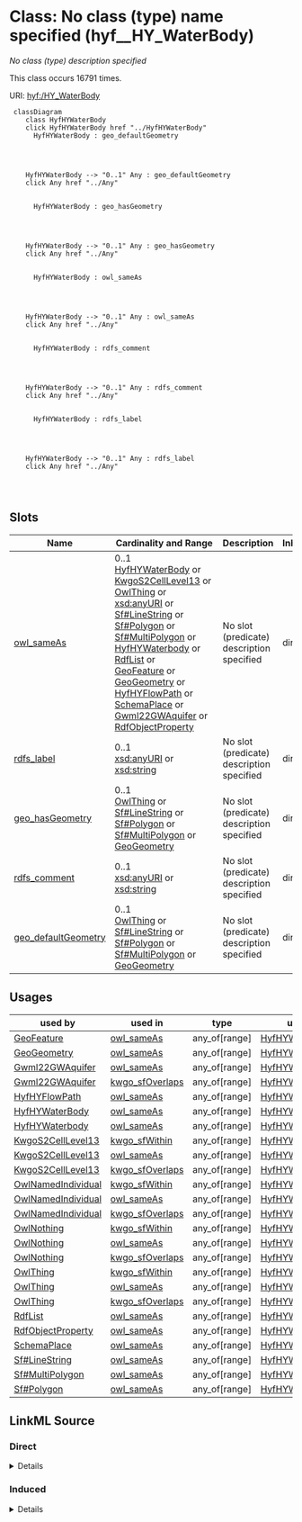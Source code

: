 

# Class: No class (type) name specified (hyf__HY_WaterBody)


_No class (type) description specified_






This class occurs 16791 times.


URI: [hyf:/HY_WaterBody](https://www.opengis.net/def/schema/hy_features/hyf/HY_WaterBody)






```mermaid
 classDiagram
    class HyfHYWaterBody
    click HyfHYWaterBody href "../HyfHYWaterBody"
      HyfHYWaterBody : geo_defaultGeometry
        
          
    
    
    HyfHYWaterBody --> "0..1" Any : geo_defaultGeometry
    click Any href "../Any"

        
      HyfHYWaterBody : geo_hasGeometry
        
          
    
    
    HyfHYWaterBody --> "0..1" Any : geo_hasGeometry
    click Any href "../Any"

        
      HyfHYWaterBody : owl_sameAs
        
          
    
    
    HyfHYWaterBody --> "0..1" Any : owl_sameAs
    click Any href "../Any"

        
      HyfHYWaterBody : rdfs_comment
        
          
    
    
    HyfHYWaterBody --> "0..1" Any : rdfs_comment
    click Any href "../Any"

        
      HyfHYWaterBody : rdfs_label
        
          
    
    
    HyfHYWaterBody --> "0..1" Any : rdfs_label
    click Any href "../Any"

        
      
```




<!-- no inheritance hierarchy -->


## Slots

| Name | Cardinality and Range | Description | Inheritance | Occurrences |
| ---  | --- | --- | --- | --- |
| [owl_sameAs](../slots/owl_sameAs.md) | 0..1 <br/> [HyfHYWaterBody](../classes/HyfHYWaterBody.md)&nbsp;or&nbsp;<br />[KwgoS2CellLevel13](../classes/KwgoS2CellLevel13.md)&nbsp;or&nbsp;<br />[OwlThing](../classes/OwlThing.md)&nbsp;or&nbsp;<br />[xsd:anyURI](http://www.w3.org/2001/XMLSchema#anyURI)&nbsp;or&nbsp;<br />[Sf#LineString](../classes/Sf#LineString.md)&nbsp;or&nbsp;<br />[Sf#Polygon](../classes/Sf#Polygon.md)&nbsp;or&nbsp;<br />[Sf#MultiPolygon](../classes/Sf#MultiPolygon.md)&nbsp;or&nbsp;<br />[HyfHYWaterbody](../classes/HyfHYWaterbody.md)&nbsp;or&nbsp;<br />[RdfList](../classes/RdfList.md)&nbsp;or&nbsp;<br />[GeoFeature](../classes/GeoFeature.md)&nbsp;or&nbsp;<br />[GeoGeometry](../classes/GeoGeometry.md)&nbsp;or&nbsp;<br />[HyfHYFlowPath](../classes/HyfHYFlowPath.md)&nbsp;or&nbsp;<br />[SchemaPlace](../classes/SchemaPlace.md)&nbsp;or&nbsp;<br />[Gwml22GWAquifer](../classes/Gwml22GWAquifer.md)&nbsp;or&nbsp;<br />[RdfObjectProperty](../classes/RdfObjectProperty.md) | No slot (predicate) description specified <br/>  | direct | 33582 |
| [rdfs_label](../slots/rdfs_label.md) | 0..1 <br/> [xsd:anyURI](http://www.w3.org/2001/XMLSchema#anyURI)&nbsp;or&nbsp;<br />[xsd:string](http://www.w3.org/2001/XMLSchema#string) | No slot (predicate) description specified <br/>  | direct | 16791 |
| [geo_hasGeometry](../slots/geo_hasGeometry.md) | 0..1 <br/> [OwlThing](../classes/OwlThing.md)&nbsp;or&nbsp;<br />[Sf#LineString](../classes/Sf#LineString.md)&nbsp;or&nbsp;<br />[Sf#Polygon](../classes/Sf#Polygon.md)&nbsp;or&nbsp;<br />[Sf#MultiPolygon](../classes/Sf#MultiPolygon.md)&nbsp;or&nbsp;<br />[GeoGeometry](../classes/GeoGeometry.md) | No slot (predicate) description specified <br/>  | direct | 50373 |
| [rdfs_comment](../slots/rdfs_comment.md) | 0..1 <br/> [xsd:anyURI](http://www.w3.org/2001/XMLSchema#anyURI)&nbsp;or&nbsp;<br />[xsd:string](http://www.w3.org/2001/XMLSchema#string) | No slot (predicate) description specified <br/>  | direct | 50373 |
| [geo_defaultGeometry](../slots/geo_defaultGeometry.md) | 0..1 <br/> [OwlThing](../classes/OwlThing.md)&nbsp;or&nbsp;<br />[Sf#LineString](../classes/Sf#LineString.md)&nbsp;or&nbsp;<br />[Sf#Polygon](../classes/Sf#Polygon.md)&nbsp;or&nbsp;<br />[Sf#MultiPolygon](../classes/Sf#MultiPolygon.md)&nbsp;or&nbsp;<br />[GeoGeometry](../classes/GeoGeometry.md) | No slot (predicate) description specified <br/>  | direct | 50373 |





## Usages

| used by | used in | type | used |
| ---  | --- | --- | --- |
| [GeoFeature](../classes/GeoFeature.md) | [owl_sameAs](../slots/owl_sameAs.md) | any_of[range] | [HyfHYWaterBody](../classes/HyfHYWaterBody.md) |
| [GeoGeometry](../classes/GeoGeometry.md) | [owl_sameAs](../slots/owl_sameAs.md) | any_of[range] | [HyfHYWaterBody](../classes/HyfHYWaterBody.md) |
| [Gwml22GWAquifer](../classes/Gwml22GWAquifer.md) | [owl_sameAs](../slots/owl_sameAs.md) | any_of[range] | [HyfHYWaterBody](../classes/HyfHYWaterBody.md) |
| [Gwml22GWAquifer](../classes/Gwml22GWAquifer.md) | [kwgo_sfOverlaps](../slots/kwgo_sfOverlaps.md) | any_of[range] | [HyfHYWaterBody](../classes/HyfHYWaterBody.md) |
| [HyfHYFlowPath](../classes/HyfHYFlowPath.md) | [owl_sameAs](../slots/owl_sameAs.md) | any_of[range] | [HyfHYWaterBody](../classes/HyfHYWaterBody.md) |
| [HyfHYWaterBody](../classes/HyfHYWaterBody.md) | [owl_sameAs](../slots/owl_sameAs.md) | any_of[range] | [HyfHYWaterBody](../classes/HyfHYWaterBody.md) |
| [HyfHYWaterbody](../classes/HyfHYWaterbody.md) | [owl_sameAs](../slots/owl_sameAs.md) | any_of[range] | [HyfHYWaterBody](../classes/HyfHYWaterBody.md) |
| [KwgoS2CellLevel13](../classes/KwgoS2CellLevel13.md) | [kwgo_sfWithin](../slots/kwgo_sfWithin.md) | any_of[range] | [HyfHYWaterBody](../classes/HyfHYWaterBody.md) |
| [KwgoS2CellLevel13](../classes/KwgoS2CellLevel13.md) | [owl_sameAs](../slots/owl_sameAs.md) | any_of[range] | [HyfHYWaterBody](../classes/HyfHYWaterBody.md) |
| [KwgoS2CellLevel13](../classes/KwgoS2CellLevel13.md) | [kwgo_sfOverlaps](../slots/kwgo_sfOverlaps.md) | any_of[range] | [HyfHYWaterBody](../classes/HyfHYWaterBody.md) |
| [OwlNamedIndividual](../classes/OwlNamedIndividual.md) | [kwgo_sfWithin](../slots/kwgo_sfWithin.md) | any_of[range] | [HyfHYWaterBody](../classes/HyfHYWaterBody.md) |
| [OwlNamedIndividual](../classes/OwlNamedIndividual.md) | [owl_sameAs](../slots/owl_sameAs.md) | any_of[range] | [HyfHYWaterBody](../classes/HyfHYWaterBody.md) |
| [OwlNamedIndividual](../classes/OwlNamedIndividual.md) | [kwgo_sfOverlaps](../slots/kwgo_sfOverlaps.md) | any_of[range] | [HyfHYWaterBody](../classes/HyfHYWaterBody.md) |
| [OwlNothing](../classes/OwlNothing.md) | [kwgo_sfWithin](../slots/kwgo_sfWithin.md) | any_of[range] | [HyfHYWaterBody](../classes/HyfHYWaterBody.md) |
| [OwlNothing](../classes/OwlNothing.md) | [owl_sameAs](../slots/owl_sameAs.md) | any_of[range] | [HyfHYWaterBody](../classes/HyfHYWaterBody.md) |
| [OwlNothing](../classes/OwlNothing.md) | [kwgo_sfOverlaps](../slots/kwgo_sfOverlaps.md) | any_of[range] | [HyfHYWaterBody](../classes/HyfHYWaterBody.md) |
| [OwlThing](../classes/OwlThing.md) | [kwgo_sfWithin](../slots/kwgo_sfWithin.md) | any_of[range] | [HyfHYWaterBody](../classes/HyfHYWaterBody.md) |
| [OwlThing](../classes/OwlThing.md) | [owl_sameAs](../slots/owl_sameAs.md) | any_of[range] | [HyfHYWaterBody](../classes/HyfHYWaterBody.md) |
| [OwlThing](../classes/OwlThing.md) | [kwgo_sfOverlaps](../slots/kwgo_sfOverlaps.md) | any_of[range] | [HyfHYWaterBody](../classes/HyfHYWaterBody.md) |
| [RdfList](../classes/RdfList.md) | [owl_sameAs](../slots/owl_sameAs.md) | any_of[range] | [HyfHYWaterBody](../classes/HyfHYWaterBody.md) |
| [RdfObjectProperty](../classes/RdfObjectProperty.md) | [owl_sameAs](../slots/owl_sameAs.md) | any_of[range] | [HyfHYWaterBody](../classes/HyfHYWaterBody.md) |
| [SchemaPlace](../classes/SchemaPlace.md) | [owl_sameAs](../slots/owl_sameAs.md) | any_of[range] | [HyfHYWaterBody](../classes/HyfHYWaterBody.md) |
| [Sf#LineString](../classes/Sf#LineString.md) | [owl_sameAs](../slots/owl_sameAs.md) | any_of[range] | [HyfHYWaterBody](../classes/HyfHYWaterBody.md) |
| [Sf#MultiPolygon](../classes/Sf#MultiPolygon.md) | [owl_sameAs](../slots/owl_sameAs.md) | any_of[range] | [HyfHYWaterBody](../classes/HyfHYWaterBody.md) |
| [Sf#Polygon](../classes/Sf#Polygon.md) | [owl_sameAs](../slots/owl_sameAs.md) | any_of[range] | [HyfHYWaterBody](../classes/HyfHYWaterBody.md) |











## LinkML Source

<!-- TODO: investigate https://stackoverflow.com/questions/37606292/how-to-create-tabbed-code-blocks-in-mkdocs-or-sphinx -->

### Direct

<details>

```yaml
name: hyf__HY_WaterBody
conforms_to: No schema conformance document specified
annotations:
  count:
    tag: count
    value: 16791
description: No class (type) description specified
title: No class (type) name specified
from_schema: hydrology-kg
rank: 1000
slots:
- owl_sameAs
- rdfs_label
- geo_hasGeometry
- rdfs_comment
- geo_defaultGeometry
slot_usage:
  geo_defaultGeometry:
    name: geo_defaultGeometry
    annotations:
      geo_Geometry:
        tag: geo_Geometry
        value: 16791
      owl_Thing:
        tag: owl_Thing
        value: 16791
      sf_#MultiPolygon:
        tag: sf_#MultiPolygon
        value: 16791
  geo_hasGeometry:
    name: geo_hasGeometry
    annotations:
      geo_Geometry:
        tag: geo_Geometry
        value: 16791
      owl_Thing:
        tag: owl_Thing
        value: 16791
      sf_#MultiPolygon:
        tag: sf_#MultiPolygon
        value: 16791
  owl_sameAs:
    name: owl_sameAs
    annotations:
      hyf__HY_WaterBody:
        tag: hyf__HY_WaterBody
        value: 16791
      owl_Thing:
        tag: owl_Thing
        value: 16791
  rdfs_comment:
    name: rdfs_comment
    annotations:
      string:
        tag: string
        value: 50373
  rdfs_label:
    name: rdfs_label
    annotations:
      string:
        tag: string
        value: 16791
class_uri: hyf:/HY_WaterBody

```
</details>

### Induced

<details>

```yaml
name: hyf__HY_WaterBody
conforms_to: No schema conformance document specified
annotations:
  count:
    tag: count
    value: 16791
description: No class (type) description specified
title: No class (type) name specified
from_schema: hydrology-kg
rank: 1000
slot_usage:
  geo_defaultGeometry:
    name: geo_defaultGeometry
    annotations:
      geo_Geometry:
        tag: geo_Geometry
        value: 16791
      owl_Thing:
        tag: owl_Thing
        value: 16791
      sf_#MultiPolygon:
        tag: sf_#MultiPolygon
        value: 16791
  geo_hasGeometry:
    name: geo_hasGeometry
    annotations:
      geo_Geometry:
        tag: geo_Geometry
        value: 16791
      owl_Thing:
        tag: owl_Thing
        value: 16791
      sf_#MultiPolygon:
        tag: sf_#MultiPolygon
        value: 16791
  owl_sameAs:
    name: owl_sameAs
    annotations:
      hyf__HY_WaterBody:
        tag: hyf__HY_WaterBody
        value: 16791
      owl_Thing:
        tag: owl_Thing
        value: 16791
  rdfs_comment:
    name: rdfs_comment
    annotations:
      string:
        tag: string
        value: 50373
  rdfs_label:
    name: rdfs_label
    annotations:
      string:
        tag: string
        value: 16791
attributes:
  owl_sameAs:
    name: owl_sameAs
    annotations:
      hyf__HY_WaterBody:
        tag: hyf__HY_WaterBody
        value: 16791
      owl_Thing:
        tag: owl_Thing
        value: 16791
    description: No slot (predicate) description specified
    title: No slot (predicate) name specified
    examples:
    - object:
        example_object: memgs2:MGS
        example_object_type: owl_Thing
        example_predicate: owl:sameAs
        example_subject: memgs2:MGS
        example_subject_type: owl_Thing
    - object:
        example_object: http://sawgraph.spatialai.org/v1/me_mgs_data#d.MGS-Aquifer.0001
        example_object_type: gwml22_GW_Aquifer
        example_predicate: owl:sameAs
        example_subject: http://sawgraph.spatialai.org/v1/me_mgs_data#d.MGS-Aquifer.0001
        example_subject_type: gwml22_GW_Aquifer
    - object:
        example_object: http://sawgraph.spatialai.org/v1/me_mgs_data#d.MGS-Aquifer.0001
        example_object_type: owl_Thing
        example_predicate: owl:sameAs
        example_subject: http://sawgraph.spatialai.org/v1/me_mgs_data#d.MGS-Aquifer.0001
        example_subject_type: gwml22_GW_Aquifer
    - object:
        example_object: http://sawgraph.spatialai.org/v1/me_mgs_data#d.MGS-Aquifer.0001
        example_object_type: gwml22_GW_Aquifer
        example_predicate: owl:sameAs
        example_subject: http://sawgraph.spatialai.org/v1/me_mgs_data#d.MGS-Aquifer.0001
        example_subject_type: owl_Thing
    - object:
        example_object: http://sawgraph.spatialai.org/v1/me_mgs_data#d.MGS-Aquifer.Geometry.0001
        example_object_type: sf_#Polygon
        example_predicate: owl:sameAs
        example_subject: http://sawgraph.spatialai.org/v1/me_mgs_data#d.MGS-Aquifer.Geometry.0001
        example_subject_type: owl_Thing
    - object:
        example_object: http://sawgraph.spatialai.org/v1/me_mgs_data#d.MGS-Aquifer.Geometry.0001
        example_object_type: geo_Geometry
        example_predicate: owl:sameAs
        example_subject: http://sawgraph.spatialai.org/v1/me_mgs_data#d.MGS-Aquifer.Geometry.0001
        example_subject_type: owl_Thing
    - object:
        example_object: http://sawgraph.spatialai.org/v1/me_mgs_data#d.MGS-Aquifer.Geometry.0001
        example_object_type: owl_Thing
        example_predicate: owl:sameAs
        example_subject: http://sawgraph.spatialai.org/v1/me_mgs_data#d.MGS-Aquifer.Geometry.0001
        example_subject_type: sf_#Polygon
    - object:
        example_object: http://sawgraph.spatialai.org/v1/me_mgs_data#d.MGS-Aquifer.Geometry.0001
        example_object_type: sf_#Polygon
        example_predicate: owl:sameAs
        example_subject: http://sawgraph.spatialai.org/v1/me_mgs_data#d.MGS-Aquifer.Geometry.0001
        example_subject_type: sf_#Polygon
    - object:
        example_object: http://sawgraph.spatialai.org/v1/me_mgs_data#d.MGS-Aquifer.Geometry.0001
        example_object_type: geo_Geometry
        example_predicate: owl:sameAs
        example_subject: http://sawgraph.spatialai.org/v1/me_mgs_data#d.MGS-Aquifer.Geometry.0001
        example_subject_type: sf_#Polygon
    - object:
        example_object: http://sawgraph.spatialai.org/v1/me_mgs_data#d.MGS-Aquifer.Geometry.0001
        example_object_type: owl_Thing
        example_predicate: owl:sameAs
        example_subject: http://sawgraph.spatialai.org/v1/me_mgs_data#d.MGS-Aquifer.Geometry.0001
        example_subject_type: geo_Geometry
    - object:
        example_object: http://sawgraph.spatialai.org/v1/me_mgs_data#d.MGS-Aquifer.Geometry.0001
        example_object_type: sf_#Polygon
        example_predicate: owl:sameAs
        example_subject: http://sawgraph.spatialai.org/v1/me_mgs_data#d.MGS-Aquifer.Geometry.0001
        example_subject_type: geo_Geometry
    - object:
        example_object: http://sawgraph.spatialai.org/v1/me_mgs_data#d.MGS-Aquifer.Geometry.0001
        example_object_type: geo_Geometry
        example_predicate: owl:sameAs
        example_subject: http://sawgraph.spatialai.org/v1/me_mgs_data#d.MGS-Aquifer.Geometry.0001
        example_subject_type: geo_Geometry
    - object:
        example_object: http://sawgraph.spatialai.org/v1/me_mgs_data#d.MGS-Aquifer.Geometry.0175
        example_object_type: owl_Thing
        example_predicate: owl:sameAs
        example_subject: http://sawgraph.spatialai.org/v1/me_mgs_data#d.MGS-Aquifer.Geometry.0175
        example_subject_type: sf_#MultiPolygon
    - object:
        example_object: http://sawgraph.spatialai.org/v1/me_mgs_data#d.MGS-Aquifer.Geometry.0175
        example_object_type: geo_Geometry
        example_predicate: owl:sameAs
        example_subject: http://sawgraph.spatialai.org/v1/me_mgs_data#d.MGS-Aquifer.Geometry.0175
        example_subject_type: sf_#MultiPolygon
    - object:
        example_object: http://sawgraph.spatialai.org/v1/me_mgs_data#d.MGS-Aquifer.Geometry.0175
        example_object_type: sf_#MultiPolygon
        example_predicate: owl:sameAs
        example_subject: http://sawgraph.spatialai.org/v1/me_mgs_data#d.MGS-Aquifer.Geometry.0175
        example_subject_type: sf_#MultiPolygon
    - object:
        example_object: http://sawgraph.spatialai.org/v1/me_mgs_data#d.MGS-Aquifer.Geometry.0175
        example_object_type: sf_#MultiPolygon
        example_predicate: owl:sameAs
        example_subject: http://sawgraph.spatialai.org/v1/me_mgs_data#d.MGS-Aquifer.Geometry.0175
        example_subject_type: owl_Thing
    - object:
        example_object: http://sawgraph.spatialai.org/v1/me_mgs_data#d.MGS-Aquifer.Geometry.0175
        example_object_type: sf_#MultiPolygon
        example_predicate: owl:sameAs
        example_subject: http://sawgraph.spatialai.org/v1/me_mgs_data#d.MGS-Aquifer.Geometry.0175
        example_subject_type: geo_Geometry
    - object:
        example_object: kwgr:s2.level13.5522341869704445952
        example_object_type: kwgo_S2Cell_Level13
        example_predicate: owl:sameAs
        example_subject: kwgr:s2.level13.5522341869704445952
        example_subject_type: kwgo_S2Cell_Level13
    - object:
        example_object: kwgr:s2.level13.5522341869704445952
        example_object_type: owl_Thing
        example_predicate: owl:sameAs
        example_subject: kwgr:s2.level13.5522341869704445952
        example_subject_type: kwgo_S2Cell_Level13
    - object:
        example_object: kwgr:s2.level13.5522341869704445952
        example_object_type: kwgo_S2Cell_Level13
        example_predicate: owl:sameAs
        example_subject: kwgr:s2.level13.5522341869704445952
        example_subject_type: owl_Thing
    - object:
        example_object: rdf:nil
        example_object_type: rdf_List
        example_predicate: owl:sameAs
        example_subject: rdf:nil
        example_subject_type: owl_Thing
    - object:
        example_object: rdf:nil
        example_object_type: owl_Thing
        example_predicate: owl:sameAs
        example_subject: rdf:nil
        example_subject_type: rdf_List
    - object:
        example_object: rdf:nil
        example_object_type: rdf_List
        example_predicate: owl:sameAs
        example_subject: rdf:nil
        example_subject_type: rdf_List
    - object:
        example_object: owl:topObjectProperty
        example_object_type: rdf_ObjectProperty
        example_predicate: owl:sameAs
        example_subject: owl:topObjectProperty
        example_subject_type: owl_Thing
    - object:
        example_object: owl:topObjectProperty
        example_object_type: owl_Thing
        example_predicate: owl:sameAs
        example_subject: owl:topObjectProperty
        example_subject_type: rdf_ObjectProperty
    - object:
        example_object: owl:topObjectProperty
        example_object_type: rdf_ObjectProperty
        example_predicate: owl:sameAs
        example_subject: owl:topObjectProperty
        example_subject_type: rdf_ObjectProperty
    - object:
        example_object: https://geoconnex.us/nhdplusv2/comid/1001
        example_object_type: hyf__HY_Waterbody
        example_predicate: owl:sameAs
        example_subject: https://geoconnex.us/nhdplusv2/comid/1001
        example_subject_type: hyf__HY_Waterbody
    - object:
        example_object: https://geoconnex.us/nhdplusv2/comid/1001
        example_object_type: schema_Place
        example_predicate: owl:sameAs
        example_subject: https://geoconnex.us/nhdplusv2/comid/1001
        example_subject_type: hyf__HY_Waterbody
    - object:
        example_object: https://geoconnex.us/nhdplusv2/comid/1001
        example_object_type: owl_Thing
        example_predicate: owl:sameAs
        example_subject: https://geoconnex.us/nhdplusv2/comid/1001
        example_subject_type: hyf__HY_Waterbody
    - object:
        example_object: https://geoconnex.us/nhdplusv2/comid/1001
        example_object_type: hyf__HY_FlowPath
        example_predicate: owl:sameAs
        example_subject: https://geoconnex.us/nhdplusv2/comid/1001
        example_subject_type: hyf__HY_Waterbody
    - object:
        example_object: https://geoconnex.us/nhdplusv2/comid/1001
        example_object_type: hyf__HY_Waterbody
        example_predicate: owl:sameAs
        example_subject: https://geoconnex.us/nhdplusv2/comid/1001
        example_subject_type: schema_Place
    - object:
        example_object: https://geoconnex.us/nhdplusv2/comid/1001
        example_object_type: schema_Place
        example_predicate: owl:sameAs
        example_subject: https://geoconnex.us/nhdplusv2/comid/1001
        example_subject_type: schema_Place
    - object:
        example_object: https://geoconnex.us/nhdplusv2/comid/1001
        example_object_type: owl_Thing
        example_predicate: owl:sameAs
        example_subject: https://geoconnex.us/nhdplusv2/comid/1001
        example_subject_type: schema_Place
    - object:
        example_object: https://geoconnex.us/nhdplusv2/comid/1001
        example_object_type: hyf__HY_FlowPath
        example_predicate: owl:sameAs
        example_subject: https://geoconnex.us/nhdplusv2/comid/1001
        example_subject_type: schema_Place
    - object:
        example_object: https://geoconnex.us/nhdplusv2/comid/1001
        example_object_type: hyf__HY_Waterbody
        example_predicate: owl:sameAs
        example_subject: https://geoconnex.us/nhdplusv2/comid/1001
        example_subject_type: owl_Thing
    - object:
        example_object: https://geoconnex.us/nhdplusv2/comid/1001
        example_object_type: schema_Place
        example_predicate: owl:sameAs
        example_subject: https://geoconnex.us/nhdplusv2/comid/1001
        example_subject_type: owl_Thing
    - object:
        example_object: https://geoconnex.us/nhdplusv2/comid/1001
        example_object_type: hyf__HY_FlowPath
        example_predicate: owl:sameAs
        example_subject: https://geoconnex.us/nhdplusv2/comid/1001
        example_subject_type: owl_Thing
    - object:
        example_object: https://geoconnex.us/nhdplusv2/comid/1001
        example_object_type: hyf__HY_Waterbody
        example_predicate: owl:sameAs
        example_subject: https://geoconnex.us/nhdplusv2/comid/1001
        example_subject_type: hyf__HY_FlowPath
    - object:
        example_object: https://geoconnex.us/nhdplusv2/comid/1001
        example_object_type: schema_Place
        example_predicate: owl:sameAs
        example_subject: https://geoconnex.us/nhdplusv2/comid/1001
        example_subject_type: hyf__HY_FlowPath
    - object:
        example_object: https://geoconnex.us/nhdplusv2/comid/1001
        example_object_type: owl_Thing
        example_predicate: owl:sameAs
        example_subject: https://geoconnex.us/nhdplusv2/comid/1001
        example_subject_type: hyf__HY_FlowPath
    - object:
        example_object: https://geoconnex.us/nhdplusv2/comid/1001
        example_object_type: hyf__HY_FlowPath
        example_predicate: owl:sameAs
        example_subject: https://geoconnex.us/nhdplusv2/comid/1001
        example_subject_type: hyf__HY_FlowPath
    - object:
        example_object: https://geoconnex.us/nhdplusv2/comid/1001.geometry
        example_object_type: sf_#LineString
        example_predicate: owl:sameAs
        example_subject: https://geoconnex.us/nhdplusv2/comid/1001.geometry
        example_subject_type: owl_Thing
    - object:
        example_object: https://geoconnex.us/nhdplusv2/comid/1001.geometry
        example_object_type: owl_Thing
        example_predicate: owl:sameAs
        example_subject: https://geoconnex.us/nhdplusv2/comid/1001.geometry
        example_subject_type: sf_#LineString
    - object:
        example_object: https://geoconnex.us/nhdplusv2/comid/1001.geometry
        example_object_type: sf_#LineString
        example_predicate: owl:sameAs
        example_subject: https://geoconnex.us/nhdplusv2/comid/1001.geometry
        example_subject_type: sf_#LineString
    - object:
        example_object: https://geoconnex.us/nhdplusv2/comid/1001.geometry
        example_object_type: geo_Geometry
        example_predicate: owl:sameAs
        example_subject: https://geoconnex.us/nhdplusv2/comid/1001.geometry
        example_subject_type: sf_#LineString
    - object:
        example_object: https://geoconnex.us/nhdplusv2/comid/1001.geometry
        example_object_type: sf_#LineString
        example_predicate: owl:sameAs
        example_subject: https://geoconnex.us/nhdplusv2/comid/1001.geometry
        example_subject_type: geo_Geometry
    - object:
        example_object: https://geoconnex.us/nhdplusv2/comid/1001.head
        example_object_type: geo_Feature
        example_predicate: owl:sameAs
        example_subject: https://geoconnex.us/nhdplusv2/comid/1001.head
        example_subject_type: geo_Feature
    - object:
        example_object: https://geoconnex.us/nhdplusv2/comid/1001.head
        example_object_type: owl_Thing
        example_predicate: owl:sameAs
        example_subject: https://geoconnex.us/nhdplusv2/comid/1001.head
        example_subject_type: geo_Feature
    - object:
        example_object: https://geoconnex.us/nhdplusv2/comid/1001.head
        example_object_type: geo_Feature
        example_predicate: owl:sameAs
        example_subject: https://geoconnex.us/nhdplusv2/comid/1001.head
        example_subject_type: owl_Thing
    - object:
        example_object: https://geoconnex.us/nhdplusv2/comid/10101972
        example_object_type: hyf__HY_WaterBody
        example_predicate: owl:sameAs
        example_subject: https://geoconnex.us/nhdplusv2/comid/10101972
        example_subject_type: hyf__HY_WaterBody
    - object:
        example_object: https://geoconnex.us/nhdplusv2/comid/10101972
        example_object_type: owl_Thing
        example_predicate: owl:sameAs
        example_subject: https://geoconnex.us/nhdplusv2/comid/10101972
        example_subject_type: hyf__HY_WaterBody
    - object:
        example_object: https://geoconnex.us/nhdplusv2/comid/10101972
        example_object_type: hyf__HY_WaterBody
        example_predicate: owl:sameAs
        example_subject: https://geoconnex.us/nhdplusv2/comid/10101972
        example_subject_type: owl_Thing
    from_schema: hydrology-kg
    rank: 1000
    domain: owl_sameAs
    slot_uri: owl:sameAs
    alias: owl_sameAs
    owner: hyf__HY_WaterBody
    domain_of:
    - geo_Feature
    - geo_Geometry
    - gwml22_GW_Aquifer
    - hyf__HY_FlowPath
    - hyf__HY_WaterBody
    - hyf__HY_Waterbody
    - kwgo_S2Cell_Level13
    - owl_Thing
    - rdf_List
    - rdf_ObjectProperty
    - schema_Place
    - sf_#LineString
    - sf_#MultiPolygon
    - sf_#Polygon
    range: Any
    any_of:
    - range: hyf__HY_WaterBody
    - range: kwgo_S2Cell_Level13
    - range: owl_Thing
    - range: uri
    - range: sf_#LineString
    - range: sf_#Polygon
    - range: sf_#MultiPolygon
    - range: hyf__HY_Waterbody
    - range: rdf_List
    - range: geo_Feature
    - range: geo_Geometry
    - range: hyf__HY_FlowPath
    - range: schema_Place
    - range: gwml22_GW_Aquifer
    - range: rdf_ObjectProperty
  rdfs_label:
    name: rdfs_label
    annotations:
      string:
        tag: string
        value: 16791
    description: No slot (predicate) description specified
    title: No slot (predicate) name specified
    examples:
    - object:
        example_object: 'GNIS_NAME: Moses Pond'
        example_object_type: string
        example_predicate: rdfs:label
        example_subject: https://geoconnex.us/nhdplusv2/comid/10101972
        example_subject_type: hyf__HY_WaterBody
    - object:
        example_object: 'GNIS_NAME: Moses Pond'
        example_object_type: string
        example_predicate: rdfs:label
        example_subject: https://geoconnex.us/nhdplusv2/comid/10101972
        example_subject_type: owl_Thing
    from_schema: hydrology-kg
    rank: 1000
    slot_uri: rdfs:label
    alias: rdfs_label
    owner: hyf__HY_WaterBody
    domain_of:
    - hyf__HY_WaterBody
    - owl_Thing
    range: Any
    any_of:
    - range: uri
    - range: string
  geo_hasGeometry:
    name: geo_hasGeometry
    annotations:
      geo_Geometry:
        tag: geo_Geometry
        value: 16791
      owl_Thing:
        tag: owl_Thing
        value: 16791
      sf_#MultiPolygon:
        tag: sf_#MultiPolygon
        value: 16791
    description: No slot (predicate) description specified
    title: No slot (predicate) name specified
    examples:
    - object:
        example_object: http://sawgraph.spatialai.org/v1/me_mgs_data#d.MGS-Aquifer.Geometry.0001
        example_object_type: owl_Thing
        example_predicate: geo:hasGeometry
        example_subject: http://sawgraph.spatialai.org/v1/me_mgs_data#d.MGS-Aquifer.0001
        example_subject_type: gwml22_GW_Aquifer
    - object:
        example_object: http://sawgraph.spatialai.org/v1/me_mgs_data#d.MGS-Aquifer.Geometry.0001
        example_object_type: sf_#Polygon
        example_predicate: geo:hasGeometry
        example_subject: http://sawgraph.spatialai.org/v1/me_mgs_data#d.MGS-Aquifer.0001
        example_subject_type: gwml22_GW_Aquifer
    - object:
        example_object: http://sawgraph.spatialai.org/v1/me_mgs_data#d.MGS-Aquifer.Geometry.0001
        example_object_type: geo_Geometry
        example_predicate: geo:hasGeometry
        example_subject: http://sawgraph.spatialai.org/v1/me_mgs_data#d.MGS-Aquifer.0001
        example_subject_type: gwml22_GW_Aquifer
    - object:
        example_object: http://sawgraph.spatialai.org/v1/me_mgs_data#d.MGS-Aquifer.Geometry.0001
        example_object_type: owl_Thing
        example_predicate: geo:hasGeometry
        example_subject: http://sawgraph.spatialai.org/v1/me_mgs_data#d.MGS-Aquifer.0001
        example_subject_type: owl_Thing
    - object:
        example_object: http://sawgraph.spatialai.org/v1/me_mgs_data#d.MGS-Aquifer.Geometry.0001
        example_object_type: sf_#Polygon
        example_predicate: geo:hasGeometry
        example_subject: http://sawgraph.spatialai.org/v1/me_mgs_data#d.MGS-Aquifer.0001
        example_subject_type: owl_Thing
    - object:
        example_object: http://sawgraph.spatialai.org/v1/me_mgs_data#d.MGS-Aquifer.Geometry.0001
        example_object_type: geo_Geometry
        example_predicate: geo:hasGeometry
        example_subject: http://sawgraph.spatialai.org/v1/me_mgs_data#d.MGS-Aquifer.0001
        example_subject_type: owl_Thing
    - object:
        example_object: http://sawgraph.spatialai.org/v1/me_mgs_data#d.MGS-Aquifer.Geometry.0175
        example_object_type: sf_#MultiPolygon
        example_predicate: geo:hasGeometry
        example_subject: http://sawgraph.spatialai.org/v1/me_mgs_data#d.MGS-Aquifer.0175
        example_subject_type: gwml22_GW_Aquifer
    - object:
        example_object: http://sawgraph.spatialai.org/v1/me_mgs_data#d.MGS-Aquifer.Geometry.0175
        example_object_type: sf_#MultiPolygon
        example_predicate: geo:hasGeometry
        example_subject: http://sawgraph.spatialai.org/v1/me_mgs_data#d.MGS-Aquifer.0175
        example_subject_type: owl_Thing
    - object:
        example_object: https://geoconnex.us/nhdplusv2/comid/1001.geometry
        example_object_type: owl_Thing
        example_predicate: geo:hasGeometry
        example_subject: https://geoconnex.us/nhdplusv2/comid/1001
        example_subject_type: hyf__HY_Waterbody
    - object:
        example_object: https://geoconnex.us/nhdplusv2/comid/1001.geometry
        example_object_type: sf_#LineString
        example_predicate: geo:hasGeometry
        example_subject: https://geoconnex.us/nhdplusv2/comid/1001
        example_subject_type: hyf__HY_Waterbody
    - object:
        example_object: https://geoconnex.us/nhdplusv2/comid/1001.geometry
        example_object_type: geo_Geometry
        example_predicate: geo:hasGeometry
        example_subject: https://geoconnex.us/nhdplusv2/comid/1001
        example_subject_type: hyf__HY_Waterbody
    - object:
        example_object: https://geoconnex.us/nhdplusv2/comid/1001.geometry
        example_object_type: owl_Thing
        example_predicate: geo:hasGeometry
        example_subject: https://geoconnex.us/nhdplusv2/comid/1001
        example_subject_type: schema_Place
    - object:
        example_object: https://geoconnex.us/nhdplusv2/comid/1001.geometry
        example_object_type: sf_#LineString
        example_predicate: geo:hasGeometry
        example_subject: https://geoconnex.us/nhdplusv2/comid/1001
        example_subject_type: schema_Place
    - object:
        example_object: https://geoconnex.us/nhdplusv2/comid/1001.geometry
        example_object_type: geo_Geometry
        example_predicate: geo:hasGeometry
        example_subject: https://geoconnex.us/nhdplusv2/comid/1001
        example_subject_type: schema_Place
    - object:
        example_object: https://geoconnex.us/nhdplusv2/comid/1001.geometry
        example_object_type: sf_#LineString
        example_predicate: geo:hasGeometry
        example_subject: https://geoconnex.us/nhdplusv2/comid/1001
        example_subject_type: owl_Thing
    - object:
        example_object: https://geoconnex.us/nhdplusv2/comid/1001.geometry
        example_object_type: owl_Thing
        example_predicate: geo:hasGeometry
        example_subject: https://geoconnex.us/nhdplusv2/comid/1001
        example_subject_type: hyf__HY_FlowPath
    - object:
        example_object: https://geoconnex.us/nhdplusv2/comid/1001.geometry
        example_object_type: sf_#LineString
        example_predicate: geo:hasGeometry
        example_subject: https://geoconnex.us/nhdplusv2/comid/1001
        example_subject_type: hyf__HY_FlowPath
    - object:
        example_object: https://geoconnex.us/nhdplusv2/comid/1001.geometry
        example_object_type: geo_Geometry
        example_predicate: geo:hasGeometry
        example_subject: https://geoconnex.us/nhdplusv2/comid/1001
        example_subject_type: hyf__HY_FlowPath
    - object:
        example_object: https://geoconnex.us/nhdplusv2/comid/1001.head.geometry
        example_object_type: owl_Thing
        example_predicate: geo:hasGeometry
        example_subject: https://geoconnex.us/nhdplusv2/comid/1001.head
        example_subject_type: geo_Feature
    - object:
        example_object: https://geoconnex.us/nhdplusv2/comid/10101972/Geometry
        example_object_type: owl_Thing
        example_predicate: geo:hasGeometry
        example_subject: https://geoconnex.us/nhdplusv2/comid/10101972
        example_subject_type: hyf__HY_WaterBody
    - object:
        example_object: https://geoconnex.us/nhdplusv2/comid/10101972/Geometry
        example_object_type: geo_Geometry
        example_predicate: geo:hasGeometry
        example_subject: https://geoconnex.us/nhdplusv2/comid/10101972
        example_subject_type: hyf__HY_WaterBody
    - object:
        example_object: https://geoconnex.us/nhdplusv2/comid/10101972/Geometry
        example_object_type: sf_#MultiPolygon
        example_predicate: geo:hasGeometry
        example_subject: https://geoconnex.us/nhdplusv2/comid/10101972
        example_subject_type: hyf__HY_WaterBody
    from_schema: hydrology-kg
    rank: 1000
    slot_uri: geo:hasGeometry
    alias: geo_hasGeometry
    owner: hyf__HY_WaterBody
    domain_of:
    - geo_Feature
    - gwml22_GW_Aquifer
    - hyf__HY_FlowPath
    - hyf__HY_WaterBody
    - hyf__HY_Waterbody
    - owl_Thing
    - schema_Place
    range: Any
    any_of:
    - range: owl_Thing
    - range: sf_#LineString
    - range: sf_#Polygon
    - range: sf_#MultiPolygon
    - range: geo_Geometry
  rdfs_comment:
    name: rdfs_comment
    annotations:
      string:
        tag: string
        value: 50373
    description: No slot (predicate) description specified
    title: No slot (predicate) name specified
    examples:
    - object:
        example_object: 'Original MGS IDs: 9110 9363 9524'
        example_object_type: string
        example_predicate: rdfs:comment
        example_subject: http://sawgraph.spatialai.org/v1/me_mgs_data#d.MGS-Aquifer.0001
        example_subject_type: gwml22_GW_Aquifer
    - object:
        example_object: 'Original MGS IDs: 9110 9363 9524'
        example_object_type: string
        example_predicate: rdfs:comment
        example_subject: http://sawgraph.spatialai.org/v1/me_mgs_data#d.MGS-Aquifer.0001
        example_subject_type: owl_Thing
    - object:
        example_object: 'COMID: 10101972'
        example_object_type: string
        example_predicate: rdfs:comment
        example_subject: https://geoconnex.us/nhdplusv2/comid/10101972
        example_subject_type: hyf__HY_WaterBody
    from_schema: hydrology-kg
    rank: 1000
    slot_uri: rdfs:comment
    alias: rdfs_comment
    owner: hyf__HY_WaterBody
    domain_of:
    - gwml22_GW_Aquifer
    - hyf__HY_WaterBody
    - owl_Thing
    range: Any
    any_of:
    - range: uri
    - range: string
  geo_defaultGeometry:
    name: geo_defaultGeometry
    annotations:
      geo_Geometry:
        tag: geo_Geometry
        value: 16791
      owl_Thing:
        tag: owl_Thing
        value: 16791
      sf_#MultiPolygon:
        tag: sf_#MultiPolygon
        value: 16791
    description: No slot (predicate) description specified
    title: No slot (predicate) name specified
    examples:
    - object:
        example_object: http://sawgraph.spatialai.org/v1/me_mgs_data#d.MGS-Aquifer.Geometry.0001
        example_object_type: owl_Thing
        example_predicate: geo:defaultGeometry
        example_subject: http://sawgraph.spatialai.org/v1/me_mgs_data#d.MGS-Aquifer.0001
        example_subject_type: gwml22_GW_Aquifer
    - object:
        example_object: http://sawgraph.spatialai.org/v1/me_mgs_data#d.MGS-Aquifer.Geometry.0001
        example_object_type: sf_#Polygon
        example_predicate: geo:defaultGeometry
        example_subject: http://sawgraph.spatialai.org/v1/me_mgs_data#d.MGS-Aquifer.0001
        example_subject_type: gwml22_GW_Aquifer
    - object:
        example_object: http://sawgraph.spatialai.org/v1/me_mgs_data#d.MGS-Aquifer.Geometry.0001
        example_object_type: geo_Geometry
        example_predicate: geo:defaultGeometry
        example_subject: http://sawgraph.spatialai.org/v1/me_mgs_data#d.MGS-Aquifer.0001
        example_subject_type: gwml22_GW_Aquifer
    - object:
        example_object: http://sawgraph.spatialai.org/v1/me_mgs_data#d.MGS-Aquifer.Geometry.0001
        example_object_type: owl_Thing
        example_predicate: geo:defaultGeometry
        example_subject: http://sawgraph.spatialai.org/v1/me_mgs_data#d.MGS-Aquifer.0001
        example_subject_type: owl_Thing
    - object:
        example_object: http://sawgraph.spatialai.org/v1/me_mgs_data#d.MGS-Aquifer.Geometry.0001
        example_object_type: sf_#Polygon
        example_predicate: geo:defaultGeometry
        example_subject: http://sawgraph.spatialai.org/v1/me_mgs_data#d.MGS-Aquifer.0001
        example_subject_type: owl_Thing
    - object:
        example_object: http://sawgraph.spatialai.org/v1/me_mgs_data#d.MGS-Aquifer.Geometry.0001
        example_object_type: geo_Geometry
        example_predicate: geo:defaultGeometry
        example_subject: http://sawgraph.spatialai.org/v1/me_mgs_data#d.MGS-Aquifer.0001
        example_subject_type: owl_Thing
    - object:
        example_object: http://sawgraph.spatialai.org/v1/me_mgs_data#d.MGS-Aquifer.Geometry.0175
        example_object_type: sf_#MultiPolygon
        example_predicate: geo:defaultGeometry
        example_subject: http://sawgraph.spatialai.org/v1/me_mgs_data#d.MGS-Aquifer.0175
        example_subject_type: gwml22_GW_Aquifer
    - object:
        example_object: http://sawgraph.spatialai.org/v1/me_mgs_data#d.MGS-Aquifer.Geometry.0175
        example_object_type: sf_#MultiPolygon
        example_predicate: geo:defaultGeometry
        example_subject: http://sawgraph.spatialai.org/v1/me_mgs_data#d.MGS-Aquifer.0175
        example_subject_type: owl_Thing
    - object:
        example_object: https://geoconnex.us/nhdplusv2/comid/1001.geometry
        example_object_type: owl_Thing
        example_predicate: geo:defaultGeometry
        example_subject: https://geoconnex.us/nhdplusv2/comid/1001
        example_subject_type: hyf__HY_Waterbody
    - object:
        example_object: https://geoconnex.us/nhdplusv2/comid/1001.geometry
        example_object_type: sf_#LineString
        example_predicate: geo:defaultGeometry
        example_subject: https://geoconnex.us/nhdplusv2/comid/1001
        example_subject_type: hyf__HY_Waterbody
    - object:
        example_object: https://geoconnex.us/nhdplusv2/comid/1001.geometry
        example_object_type: geo_Geometry
        example_predicate: geo:defaultGeometry
        example_subject: https://geoconnex.us/nhdplusv2/comid/1001
        example_subject_type: hyf__HY_Waterbody
    - object:
        example_object: https://geoconnex.us/nhdplusv2/comid/1001.geometry
        example_object_type: owl_Thing
        example_predicate: geo:defaultGeometry
        example_subject: https://geoconnex.us/nhdplusv2/comid/1001
        example_subject_type: schema_Place
    - object:
        example_object: https://geoconnex.us/nhdplusv2/comid/1001.geometry
        example_object_type: sf_#LineString
        example_predicate: geo:defaultGeometry
        example_subject: https://geoconnex.us/nhdplusv2/comid/1001
        example_subject_type: schema_Place
    - object:
        example_object: https://geoconnex.us/nhdplusv2/comid/1001.geometry
        example_object_type: geo_Geometry
        example_predicate: geo:defaultGeometry
        example_subject: https://geoconnex.us/nhdplusv2/comid/1001
        example_subject_type: schema_Place
    - object:
        example_object: https://geoconnex.us/nhdplusv2/comid/1001.geometry
        example_object_type: sf_#LineString
        example_predicate: geo:defaultGeometry
        example_subject: https://geoconnex.us/nhdplusv2/comid/1001
        example_subject_type: owl_Thing
    - object:
        example_object: https://geoconnex.us/nhdplusv2/comid/1001.geometry
        example_object_type: owl_Thing
        example_predicate: geo:defaultGeometry
        example_subject: https://geoconnex.us/nhdplusv2/comid/1001
        example_subject_type: hyf__HY_FlowPath
    - object:
        example_object: https://geoconnex.us/nhdplusv2/comid/1001.geometry
        example_object_type: sf_#LineString
        example_predicate: geo:defaultGeometry
        example_subject: https://geoconnex.us/nhdplusv2/comid/1001
        example_subject_type: hyf__HY_FlowPath
    - object:
        example_object: https://geoconnex.us/nhdplusv2/comid/1001.geometry
        example_object_type: geo_Geometry
        example_predicate: geo:defaultGeometry
        example_subject: https://geoconnex.us/nhdplusv2/comid/1001
        example_subject_type: hyf__HY_FlowPath
    - object:
        example_object: https://geoconnex.us/nhdplusv2/comid/1001.head.geometry
        example_object_type: owl_Thing
        example_predicate: geo:defaultGeometry
        example_subject: https://geoconnex.us/nhdplusv2/comid/1001.head
        example_subject_type: geo_Feature
    - object:
        example_object: https://geoconnex.us/nhdplusv2/comid/10101972/Geometry
        example_object_type: owl_Thing
        example_predicate: geo:defaultGeometry
        example_subject: https://geoconnex.us/nhdplusv2/comid/10101972
        example_subject_type: hyf__HY_WaterBody
    - object:
        example_object: https://geoconnex.us/nhdplusv2/comid/10101972/Geometry
        example_object_type: geo_Geometry
        example_predicate: geo:defaultGeometry
        example_subject: https://geoconnex.us/nhdplusv2/comid/10101972
        example_subject_type: hyf__HY_WaterBody
    - object:
        example_object: https://geoconnex.us/nhdplusv2/comid/10101972/Geometry
        example_object_type: sf_#MultiPolygon
        example_predicate: geo:defaultGeometry
        example_subject: https://geoconnex.us/nhdplusv2/comid/10101972
        example_subject_type: hyf__HY_WaterBody
    from_schema: hydrology-kg
    rank: 1000
    slot_uri: geo:defaultGeometry
    alias: geo_defaultGeometry
    owner: hyf__HY_WaterBody
    domain_of:
    - geo_Feature
    - gwml22_GW_Aquifer
    - hyf__HY_FlowPath
    - hyf__HY_WaterBody
    - hyf__HY_Waterbody
    - owl_Thing
    - schema_Place
    range: Any
    any_of:
    - range: owl_Thing
    - range: sf_#LineString
    - range: sf_#Polygon
    - range: sf_#MultiPolygon
    - range: geo_Geometry
class_uri: hyf:/HY_WaterBody

```
</details>